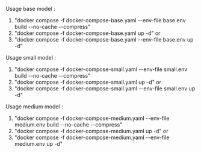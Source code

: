 Usage base model : 
1. "docker compose -f docker-compose-base.yaml --env-file base.env build --no-cache --compress"
2. "docker compose -f docker-compose-base.yaml up -d"
or 
1. "docker compose -f docker-compose-base.yaml --env-file base.env up -d"

Usage small model : 
1. "docker compose -f docker-compose-small.yaml --env-file small.env build --no-cache --compress"
2. "docker compose -f docker-compose-small.yaml up -d"
or 
1. "docker compose -f docker-compose-small.yaml --env-file small.env up -d"

Usage medium model : 
1. "docker compose -f docker-compose-medium.yaml --env-file medium.env build --no-cache --compress"
2. "docker compose -f docker-compose-medium.yaml up -d"
or 
1. "docker compose -f docker-compose-medium.yaml --env-file medium.env up -d"